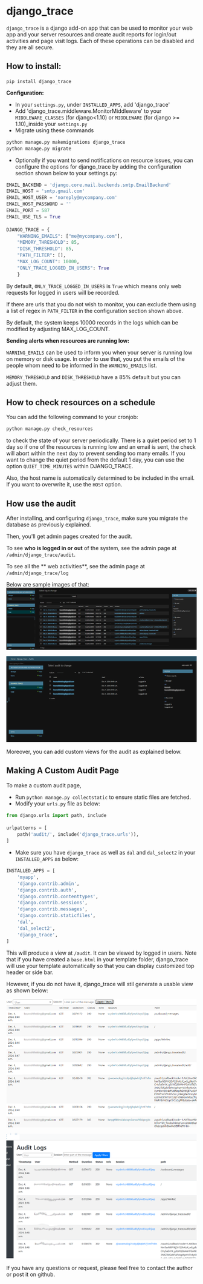 django_trace
==========

`django_trace` is a django add-on app that can be used to monitor your web app and your server resources and create audit reports for login/out activities and page visit logs.
Each of these operations can be disabled and they are all secure.

## How to install:

`pip install django_trace`

**Configuration:**
- In your `settings.py`, under `INSTALLED_APPS`, add 'django_trace'
- Add 'django_trace.middleware.MonitorMiddleware' to your `MIDDLEWARE_CLASSES` (for django<1.10) or `MIDDLEWARE` (for django >= 1.10)_inside your `settings.py`
- Migrate using these commands
```bash
python manage.py makemigrations django_trace
python manage.py migrate
```
- Optionally if you want to send notifications on resource issues, you can configure the options for django_trace by adding the configuration section shown below to your settings.py:

```python
EMAIL_BACKEND = 'django.core.mail.backends.smtp.EmailBackend'
EMAIL_HOST = 'smtp.gmail.com'
EMAIL_HOST_USER = 'noreply@mycompany.com'
EMAIL_HOST_PASSWORD = ''
EMAIL_PORT = 587
EMAIL_USE_TLS = True

DJANGO_TRACE = {
    "WARNING_EMAILS": ["me@mycompany.com"],
    "MEMORY_THRESHOLD": 85,
    "DISK_THRESHOLD": 85,
    "PATH_FILTER": [],
    "MAX_LOG_COUNT": 10000,
    "ONLY_TRACE_LOGGED_IN_USERS": True
    }
```

By default, `ONLY_TRACE_LOGGED_IN_USERS` is `True` which means only web requests for logged in users will be recorded.

If there are urls that you do not wish to monitor, you can exclude them using a list of regex in `PATH_FILTER` in the configuration section shown above.

By default, the system keeps 10000 records in the logs which can be modified by adjusting MAX_LOG_COUNT.

**Sending alerts when resources are running low:**

`WARNING_EMAILS` can be used to inform you when your server is running low on memory or disk usage. In order to use that, you put the emails of the people whom need to be informed in the `WARNING_EMAILS` list.

`MEMORY_THRESHOLD` and `DISK_THRESHOLD` have a 85% default but you can adjust them.

## How to check resources on a schedule
You can add the following command to your cronjob:
```bash
python manage.py check_resources
```
to check the state of your server periodically.
There is a quiet period set to 1 day so if one of the resources is running low and an email is sent, the check will abort within the next day to prevent sending too many emails. If you want to change the quiet period from the default 1 day, you can use the option `QUIET_TIME_MINUTES` within DJANGO_TRACE.

Also, the host name is automatically determined to be included in the email. If you want to overwrite it, use the `HOST` option.

## How use the audit
After installing, and configuring `django_trace`, make sure you migrate the database as previously explained.

Then, you'll get admin pages created for the audit.

To see **who is logged in or out** of the system, see the admin page at `/admin/django_trace/audit`.

To see all the ** web activities**, see the admin page at `/admin/django_trace/log`

Below are sample images of that:
![screenshot](img/logs.png)

![screenshot](img/audits.png)

Moreover, you can add custom views for the audit as explained below.

## Making A Custom Audit Page
To make a custom audit page,
- Run `python manage.py collectstatic` to ensure static files are fetched.
- Modify your `urls.py` file as below:

```python
from django.urls import path, include

urlpatterns = [
    path('audit/', include('django_trace.urls')),
]
```

- Make sure you have `django_trace` as well as `dal` and `dal_select2` in your `INSTALLED_APPS` as below:

```python
INSTALLED_APPS = [
    'myapp',
    'django.contrib.admin',
    'django.contrib.auth',
    'django.contrib.contenttypes',
    'django.contrib.sessions',
    'django.contrib.messages',
    'django.contrib.staticfiles',
    'dal',
    'dal_select2',
    'django_trace',
]
```

This will produce a view at `/audit`. It can be viewed by logged in users.
Note that if you have created a `base.html` in your template folder, django_trace will use your template automatically so that you can display customized top header or side bar.

However, if you do not have it, django_trace will stil generate a usable view as shown below:

![screenshot](img/audit-custom-template.png)

![screenshot](img/audit-custom-template-with_base.png)



If you have any questions or request, please feel free to contact the author or post it on github.

